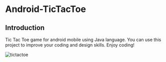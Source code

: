 # Android-TicTacToe
## Introduction 
Tic Tac Toe game for android mobile using Java language. You can use this project to improve your coding and design skills. 
Enjoy coding!


![tictactoe](https://user-images.githubusercontent.com/39390691/183125356-ae21debc-25e6-42df-8f12-8f71662cd839.png)
